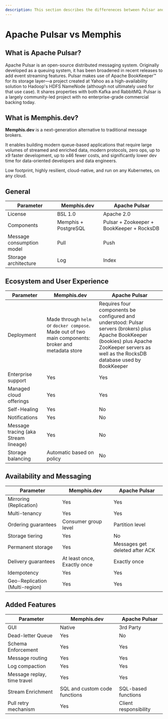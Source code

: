 ```yaml
---
description: This section describes the differeneces between Pulsar and Memphis
---
```


# Apache Pulsar vs Memphis

## What is Apache Pulsar?

Apache Pulsar is an open-source distributed messaging system. Originally developed as a queuing system, it has been broadened in recent releases to add event streaming features. Pulsar makes use of Apache BookKeeper™ for its storage layer—a project created at Yahoo as a high-availability solution to Hadoop's HDFS NameNode (although not ultimately used for that use case). It shares properties with both Kafka and RabbitMQ. Pulsar is a largely community-led project with no enterprise-grade commercial backing today.

## **What is Memphis.dev?**

**Memphis.dev** is a next-generation alternative to traditional message brokers.

It enables building modern queue-based applications that require large volumes of streamed and enriched data, modern protocols, zero ops, up to x9 faster development, up to x46 fewer costs, and significantly lower dev time for data-oriented developers and data engineers.

Low footprint, highly resilient, cloud-native, and run on any Kubernetes, on any cloud.

## General

| Parameter                 | Memphis.dev          | Apache Pulsar                             |
| ------------------------- | -------------------- | ----------------------------------------- |
| License                   | BSL 1.0              | Apache 2.0                                |
| Components                | Memphis + PostgreSQL | Pulsar + Zookeeper + BookKeeper + RocksDB |
| Message consumption model | Pull                 | Push                                      |
| Storage architecture      | Log                  | Index                                     |

## Ecosystem and User Experience

| Parameter                            | Memphis.dev                                                                                         | Apache Pulsar                                                                                                                                                                                     |
| ------------------------------------ | --------------------------------------------------------------------------------------------------- | ------------------------------------------------------------------------------------------------------------------------------------------------------------------------------------------------- |
| Deployment                           | Made through `helm` or `docker compose`. Made out of two main components: broker and metadata store | Requires four components be configured and understood: Pulsar servers (brokers) plus Apache BookKeeper (bookies) plus Apache ZooKeeper servers as well as the RocksDB database used by BookKeeper |
| Enterprise support                   | Yes                                                                                                 | Yes                                                                                                                                                                                               |
| Managed cloud offerings              | Yes                                                                                                 | Yes                                                                                                                                                                                               |
| Self-Healing                         | Yes                                                                                                 | No                                                                                                                                                                                                |
| Notifications                        | Yes                                                                                                 | No                                                                                                                                                                                                |
| Message tracing (aka Stream lineage) | Yes                                                                                                 | No                                                                                                                                                                                                |
| Storage balancing                    | Automatic based on policy                                                                           | No                                                                                                                                                                                                |

## Availability and Messaging

| Parameter                      | Memphis.dev                 | Apache Pulsar                  |
| ------------------------------ | --------------------------- | ------------------------------ |
| Mirroring (Replication)        | Yes                         | Yes                            |
| Multi-tenancy                  | Yes                         | Yes                            |
| Ordering guarantees            | Consumer group level        | Partition level                |
| Storage tiering                | Yes                         | No                             |
| Permanent storage              | Yes                         | Messages get deleted after ACK |
| Delivery guarantees            | At least once, Exactly once | Exactly once                   |
| Idempotency                    | Yes                         | Yes                            |
| Geo-Replication (Multi-region) | Yes                         | Yes                            |

## Added Features

| Parameter                   | Memphis.dev                   | Apache Pulsar         |
| --------------------------- | ----------------------------- | --------------------- |
| GUI                         | Native                        | 3rd Party             |
| Dead-letter Queue           | Yes                           | No                    |
| Schema Enforcement          | Yes                           | Yes                   |
| Message routing             | Yes                           | Yes                   |
| Log compaction              | Yes                           | Yes                   |
| Message replay, time travel | Yes                           | Yes                   |
| Stream Enrichment           | SQL and custom code functions | SQL-based functions   |
| Pull retry mechanism        | Yes                           | Client responsibility |
